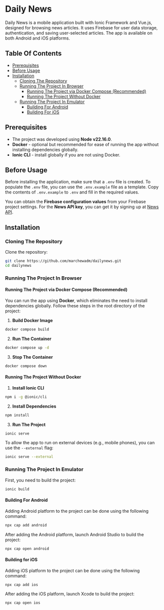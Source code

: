 # Daily News

Daily News is a mobile application built with Ionic Framework and Vue.js, designed for browsing news articles. It uses Firebase for user data storage, authentication, and saving user-selected articles. The app is available on both Android and iOS platforms.

## Table Of Contents

- [Prerequisites](#prerequisites)
- [Before Usage](#before-usage)
- [Installation](#installation)
  - [Cloning The Repository](#cloning-the-repository)
  - [Running The Project In Browser](#running-the-project-in-browser)
    - [Running The Project via Docker Compose (Recommended)](#running-the-project-via-docker-compose-recommended)
    - [Running The Project Without Docker](#running-the-project-without-docker)
  - [Running The Project In Emulator](#running-the-project-in-emulator)
    - [Building For Android](#building-for-android)
    - [Building For iOS](#building-for-ios)

## Prerequisites

- The project was developed using **Node v22.16.0**.
- **Docker** - optional but recommended for ease of running the app without installing dependencies globally.
- **Ionic CLI** - install globally if you are not using Docker.

## Before Usage

Before installing the application, make sure that a `.env` file is created. To populate the `.env` file, you can use the `.env.example` file as a template. Copy the contents of `.env.example` to `.env` and fill in the required values.

You can obtain the **Firebase configuration values** from your Firebase project settings. For the **News API key**, you can get it by signing up at [News API](https://newsapi.org/).

## Installation

### Cloning The Repository

Clone the repository:

```bash
git clone https://github.com/marchewadm/dailynews.git
cd dailynews
```

### Running The Project In Browser

#### Running The Project via Docker Compose (Recommended)

You can run the app using **Docker**, which eliminates the need to install dependencies globally. Follow these steps in the root directory of the project:

1. **Build Docker Image**

```bash
docker compose build
```

2. **Run The Container**

```bash
docker compose up -d
```

3. **Stop The Container**


```bash
docker compose down
```

#### Running The Project Without Docker

1. **Install Ionic CLI**

```bash
npm i -g @ionic/cli
```

2. **Install Dependencies**

```bash
npm install
```

3. **Run The Project**

```bash
ionic serve
```

To allow the app to run on external devices (e.g., mobile phones), you can use the `--external` flag:

```bash
ionic serve --external
```

### Running The Project In Emulator

First, you need to build the project:

```bash
ionic build
```

#### Building For Android

Adding Android platform to the project can be done using the following command:

```bash
npx cap add android
```

After adding the Android platform, launch Android Studio to build the project:

```bash
npx cap open android
```

#### Building for iOS

Adding iOS platform to the project can be done using the following command:

```bash
npx cap add ios
```

After adding the iOS platform, launch Xcode to build the project:

```bash
npx cap open ios
```
